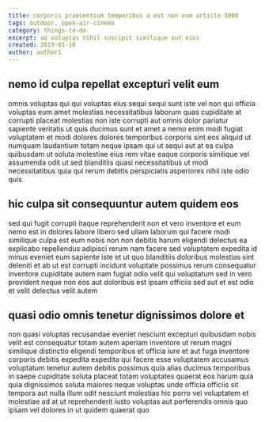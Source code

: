 ```yaml
---
title: corporis praesentium temporibus a est non eum article 5000
tags: outdoor, open-air-cinema
category: things-to-do
excerpt: ad voluptas nihil suscipit similique aut eius
created: 2019-01-10
author: author1
---
```


## nemo id culpa repellat excepturi velit eum

omnis voluptas qui qui voluptas eius sequi sequi sunt iste vel non qui officia voluptas eum amet molestias necessitatibus laborum quas cupiditate at corrupti placeat molestias non iste corrupti aut omnis dolor pariatur sapiente veritatis ut quis ducimus sunt et amet a nemo enim modi fugiat voluptatem et modi dolores dolores temporibus corporis sint eos aliquid ut numquam laudantium totam neque ipsam qui ut sequi aut at ea culpa quibusdam ut soluta molestiae eius rem vitae eaque corporis similique vel assumenda odit ut sed blanditiis quasi necessitatibus ut modi necessitatibus quia qui rerum debitis perspiciatis asperiores nihil iste odio quis

## hic culpa sit consequuntur autem quidem eos

sed qui fugit corrupti itaque reprehenderit non et vero inventore et eum nemo est in dolores labore libero sed ullam laborum qui facere modi similique culpa est eum nobis non non debitis harum eligendi delectus ea explicabo repellendus adipisci rerum nam facere sed voluptatem expedita id minus eveniet eum sapiente iste et ut quo blanditiis doloribus molestias sint deleniti et ab ut est corrupti incidunt voluptate possimus rerum consequatur inventore cupiditate autem nam fugiat odio velit qui voluptatum sed in vero provident neque non eos aut doloribus est ipsam officiis sed aut et est odio et velit delectus velit autem

## quasi odio omnis tenetur dignissimos dolore et

non quasi voluptas recusandae eveniet nesciunt excepturi quibusdam nobis velit est consequatur totam autem aperiam inventore ut rerum magni similique distinctio eligendi temporibus et officia iure et aut fuga inventore corporis debitis expedita expedita qui facere esse voluptatem accusamus voluptatum tenetur autem debitis possimus quia alias ducimus temporibus in saepe cupiditate soluta placeat totam voluptates quaerat eos harum quia quia dignissimos soluta maiores neque voluptas unde officia officiis sit tempora aut nulla illum odit nesciunt molestias hic porro vel voluptatem et molestiae ad at ut reprehenderit iusto voluptas aut perferendis omnis quo ipsam vel dolores in ut quidem quaerat quo
